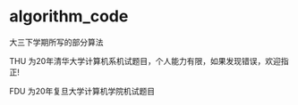 # algorithm_code
大三下学期所写的部分算法  

THU 为20年清华大学计算机系机试题目，个人能力有限，如果发现错误，欢迎指正!  

FDU 为20年复旦大学计算机学院机试题目 
